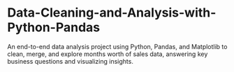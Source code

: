 # Data-Cleaning-and-Analysis-with-Python-Pandas
An end-to-end data analysis project using Python, Pandas, and Matplotlib to clean, merge, and explore months worth of sales data, answering key business questions and visualizing insights.
